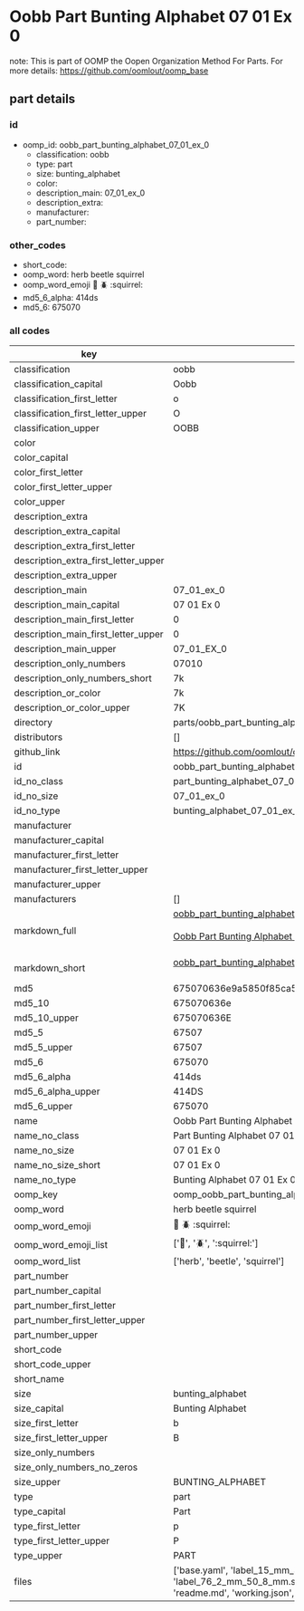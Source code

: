 # Oobb Part Bunting Alphabet 07 01 Ex 0  

note: This is part of OOMP the Oopen Organization Method For Parts. For more details: https://github.com/oomlout/oomp_base

##  part details





### id
* oomp_id: oobb_part_bunting_alphabet_07_01_ex_0
  * classification: oobb
  * type: part
  * size: bunting_alphabet
  * color: 
  * description_main: 07_01_ex_0
  * description_extra: 
  * manufacturer: 
  * part_number: 

### other_codes
* short_code: 
* oomp_word: herb beetle squirrel
* oomp_word_emoji :herb: :beetle: :squirrel:
* md5_6_alpha: 414ds
* md5_6: 675070

### all codes 
| key | value |  
| --- | --- |  
| classification | oobb |  
| classification_capital | Oobb |  
| classification_first_letter | o |  
| classification_first_letter_upper | O |  
| classification_upper | OOBB |  
| color |  |  
| color_capital |  |  
| color_first_letter |  |  
| color_first_letter_upper |  |  
| color_upper |  |  
| description_extra |  |  
| description_extra_capital |  |  
| description_extra_first_letter |  |  
| description_extra_first_letter_upper |  |  
| description_extra_upper |  |  
| description_main | 07_01_ex_0 |  
| description_main_capital | 07 01 Ex 0 |  
| description_main_first_letter | 0 |  
| description_main_first_letter_upper | 0 |  
| description_main_upper | 07_01_EX_0 |  
| description_only_numbers | 07010 |  
| description_only_numbers_short | 7k |  
| description_or_color | 7k |  
| description_or_color_upper | 7K |  
| directory | parts/oobb_part_bunting_alphabet_07_01_ex_0 |  
| distributors | [] |  
| github_link | https://github.com/oomlout/oomlout_oomp_part_src/tree/main/parts/oobb_part_bunting_alphabet_07_01_ex_0/working |  
| id | oobb_part_bunting_alphabet_07_01_ex_0 |  
| id_no_class | part_bunting_alphabet_07_01_ex_0 |  
| id_no_size | 07_01_ex_0 |  
| id_no_type | bunting_alphabet_07_01_ex_0 |  
| manufacturer |  |  
| manufacturer_capital |  |  
| manufacturer_first_letter |  |  
| manufacturer_first_letter_upper |  |  
| manufacturer_upper |  |  
| manufacturers | [] |  
| markdown_full | [oobb_part_bunting_alphabet_07_01_ex_0](https://github.com/oomlout/oomlout_oomp_part_src/tree/main/parts/oobb_part_bunting_alphabet_07_01_ex_0/working)<br>[](https://github.com/oomlout/oomlout_oomp_part_src/tree/main/parts/oobb_part_bunting_alphabet_07_01_ex_0/working)<br>[Oobb Part Bunting Alphabet 07 01 Ex 0](https://github.com/oomlout/oomlout_oomp_part_src/tree/main/parts/oobb_part_bunting_alphabet_07_01_ex_0/working)<br><br> |  
| markdown_short | [oobb_part_bunting_alphabet_07_01_ex_0](https://github.com/oomlout/oomlout_oomp_part_src/tree/main/parts/oobb_part_bunting_alphabet_07_01_ex_0/working)<br><br> |  
| md5 | 675070636e9a5850f85ca595238b5fd3 |  
| md5_10 | 675070636e |  
| md5_10_upper | 675070636E |  
| md5_5 | 67507 |  
| md5_5_upper | 67507 |  
| md5_6 | 675070 |  
| md5_6_alpha | 414ds |  
| md5_6_alpha_upper | 414DS |  
| md5_6_upper | 675070 |  
| name | Oobb Part Bunting Alphabet 07 01 Ex 0 |  
| name_no_class | Part Bunting Alphabet 07 01 Ex 0 |  
| name_no_size | 07 01 Ex 0 |  
| name_no_size_short | 07 01 Ex 0 |  
| name_no_type | Bunting Alphabet 07 01 Ex 0 |  
| oomp_key | oomp_oobb_part_bunting_alphabet_07_01_ex_0 |  
| oomp_word | herb beetle squirrel |  
| oomp_word_emoji | :herb: :beetle: :squirrel: |  
| oomp_word_emoji_list | [':herb:', ':beetle:', ':squirrel:'] |  
| oomp_word_list | ['herb', 'beetle', 'squirrel'] |  
| part_number |  |  
| part_number_capital |  |  
| part_number_first_letter |  |  
| part_number_first_letter_upper |  |  
| part_number_upper |  |  
| short_code |  |  
| short_code_upper |  |  
| short_name |  |  
| size | bunting_alphabet |  
| size_capital | Bunting Alphabet |  
| size_first_letter | b |  
| size_first_letter_upper | B |  
| size_only_numbers |  |  
| size_only_numbers_no_zeros |  |  
| size_upper | BUNTING_ALPHABET |  
| type | part |  
| type_capital | Part |  
| type_first_letter | p |  
| type_first_letter_upper | P |  
| type_upper | PART |  
| files | ['base.yaml', 'label_15_mm_30_mm.pdf', 'label_15_mm_30_mm.svg', 'label_76_2_mm_50_8_mm.pdf', 'label_76_2_mm_50_8_mm.svg', 'label_oomlout_76_2_mm_50_8_mm.pdf', 'label_oomlout_76_2_mm_50_8_mm.svg', 'readme.md', 'working.json', 'working.yaml'] |  
